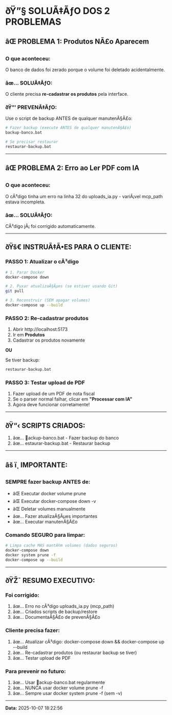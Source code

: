 ﻿# ðŸ”§ SOLUÃ‡ÃƒO DOS 2 PROBLEMAS

## âŒ PROBLEMA 1: Produtos NÃ£o Aparecem

### **O que aconteceu:**
O banco de dados foi zerado porque o volume foi deletado acidentalmente.

### **âœ… SOLUÃ‡ÃƒO:**
O cliente precisa **re-cadastrar os produtos** pela interface.

### **ðŸ”’ PREVENÃ‡ÃƒO:**
Use o script de backup ANTES de qualquer manutenÃ§Ã£o:

```bash
# Fazer backup (execute ANTES de qualquer manutenÃ§Ã£o)
backup-banco.bat

# Se precisar restaurar
restaurar-backup.bat
```

---

## âŒ PROBLEMA 2: Erro ao Ler PDF com IA

### **O que aconteceu:**
O cÃ³digo tinha um erro na linha 32 do uploads_ia.py - variÃ¡vel mcp_path estava incompleta.

### **âœ… SOLUÃ‡ÃƒO:**
CÃ³digo jÃ¡ foi corrigido automaticamente.

---

## ðŸš€ INSTRUÃ‡Ã•ES PARA O CLIENTE:

### **PASSO 1: Atualizar o cÃ³digo**
```bash
# 1. Parar Docker
docker-compose down

# 2. Puxar atualizaÃ§Ãµes (se estiver usando Git)
git pull

# 3. Reconstruir (SEM apagar volumes)
docker-compose up --build
```

### **PASSO 2: Re-cadastrar produtos**
1. Abrir http://localhost:5173
2. Ir em **Produtos**
3. Cadastrar os produtos novamente

**OU**

Se tiver backup:
```bash
restaurar-backup.bat
```

### **PASSO 3: Testar upload de PDF**
1. Fazer upload de um PDF de nota fiscal
2. Se o parser normal falhar, clicar em **"Processar com IA"**
3. Agora deve funcionar corretamente!

---

## ðŸ“‹ SCRIPTS CRIADOS:

1. âœ… ackup-banco.bat - Fazer backup do banco
2. âœ… estaurar-backup.bat - Restaurar backup

---

## âš ï¸ IMPORTANTE:

### **SEMPRE fazer backup ANTES de:**
- âŒ Executar docker volume prune
- âŒ Executar docker-compose down -v
- âŒ Deletar volumes manualmente
- âœ… Fazer atualizaÃ§Ãµes importantes
- âœ… Executar manutenÃ§Ã£o

### **Comando SEGURO para limpar:**
```bash
# Limpa cache MAS mantÃ©m volumes (dados seguros)
docker-compose down
docker system prune -f
docker-compose up --build
```

---

## ðŸŽ¯ RESUMO EXECUTIVO:

### **Foi corrigido:**
1. âœ… Erro no cÃ³digo uploads_ia.py (mcp_path)
2. âœ… Criados scripts de backup/restore
3. âœ… DocumentaÃ§Ã£o de prevenÃ§Ã£o

### **Cliente precisa fazer:**
1. âœ… Atualizar cÃ³digo: docker-compose down && docker-compose up --build
2. âœ… Re-cadastrar produtos (ou restaurar backup se tiver)
3. âœ… Testar upload de PDF

### **Para prevenir no futuro:**
1. âœ… Usar ackup-banco.bat regularmente
2. âœ… NUNCA usar docker volume prune -f
3. âœ… Sempre usar docker system prune -f (sem -v)

---

**Data:** 2025-10-07 18:22:56
